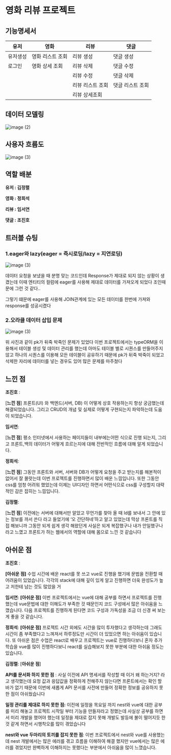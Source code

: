 # 영화 리뷰 프로젝트

## 기능명세서

| 유저 | 영화 | 리뷰 | 댓글 |
| --- | --- | --- |  --- |
| 유저생성 | 영화 리스트 조회 | 리뷰 생성 | 댓글 생성 |
| 로그인 | 영화 상세 조회| 리뷰 삭제 | 댓글 수정 |
|  | | 리뷰 수정 | 댓글 삭제 |
|  | | 리뷰 리스트 조회 | 댓글 리스트 조회 |
|  |  | 리뷰 상세조회 |  |

## 데이터 모델링

![image (2)](https://www.notion.so/image/https%3A%2F%2Fprod-files-secure.s3.us-west-2.amazonaws.com%2F4b7e0894-1b5c-4ece-b84c-1f981d8b0958%2F98ad00a9-8e31-467c-ba35-e833b6104007%2FUntitled.png?table=block&id=5e370aaa-dd1d-4456-8d65-b2bfe31de80f&spaceId=4b7e0894-1b5c-4ece-b84c-1f981d8b0958&width=2000&userId=1dc58707-8709-4f53-965d-d14b21fe27e4&cache=v2)

## 사용자 흐름도

![image (3)](https://www.notion.so/image/https%3A%2F%2Fprod-files-secure.s3.us-west-2.amazonaws.com%2F4b7e0894-1b5c-4ece-b84c-1f981d8b0958%2F282ff7b0-d546-484a-8299-d6a7a43b5a14%2FUntitled.png?table=block&id=66e240dc-579e-47b2-b706-cc68ecd8a7cb&spaceId=4b7e0894-1b5c-4ece-b84c-1f981d8b0958&width=2000&userId=1dc58707-8709-4f53-965d-d14b21fe27e4&cache=v2)

## 역할 배분

**유저 : 김정렬**

**영화 : 정희석**

**리뷰 : 임서연**

**댓글 : 조진호**


## 트러블 슈팅

### 1.eager와 lazy(eager = 즉시로딩/lazy = 지연로딩)

![image (3)](https://www.notion.so/image/https%3A%2F%2Fprod-files-secure.s3.us-west-2.amazonaws.com%2F4b7e0894-1b5c-4ece-b84c-1f981d8b0958%2Ff624f18c-8726-414f-ae8b-95884a868dbc%2FUntitled.png?table=block&id=9eb40613-e5f3-42b9-8516-7efa445b10b9&spaceId=4b7e0894-1b5c-4ece-b84c-1f981d8b0958&width=2000&userId=1dc58707-8709-4f53-965d-d14b21fe27e4&cache=v2)

데이터 요청을 보냈을 때 분명 맞는 코드인데 Response가 제대로 되지 않는 상황이 생겼는데 이때 엔티티의 컬럼에 eager를 사용해 제대로 데이터를 가져오게 되었다 조인때문에 그런 것 같다..

그렇기 떄문에 eager를 사용해 JOIN관계에 있는 모든 데이터를 한번에 가져와 response를 성공시켰다


### 2.오라클 데이터 삽입 문제

![image (3)](https://www.notion.so/image/https%3A%2F%2Fprod-files-secure.s3.us-west-2.amazonaws.com%2F4b7e0894-1b5c-4ece-b84c-1f981d8b0958%2Fc7d5a5ee-9ffe-457e-a6fd-6b4bdd64735d%2FUntitled.png?table=block&id=ff6d9791-5cc1-4b7a-93da-00e6fe362949&spaceId=4b7e0894-1b5c-4ece-b84c-1f981d8b0958&width=2000&userId=1dc58707-8709-4f53-965d-d14b21fe27e4&cache=v2)

위 사진과 같이 pk가 뒤죽 박죽인 문제가 있었다 이번 프로젝트에서는 typeORM을 이용해서 테이블 생성 및 데이터 관리를 했는데 아마도 테이블 별로 시퀀스를 만들어주지 않고 하나의 시퀀스를 이용해 모든 테이블이 공유하기 때문에 pk가 뒤죽 박죽이 되었고 삭제한 자리에 데이터를 넣는 경우도 있어 많은 문제를 마주쳤다



## 느낀 점

**조진호** :  

[**느낀 점**] 프론트(UI) 와 백엔드(서버, DB) 이 어떻게 상호 작용하는지 항상 궁금했는데 해결되었습니다. 그리고 CRUD의 개념 및 실제로 어떻게 구현되는지 파악하는데 도움이 되었습니다.

**임서연**: 

[**느낀 점**] 평소 인터넷에서 사용하는 페이지들이 내부에는어떤 식으로 진행 되는지, 그리고 프론트,백의 데이터가 어떻게 흐르는지에 대해 전반적인 흐름에 대해 알게 되었습니다.

**정희석**:

[**느낀 점**] 그동안 프론트와 서버, 서버와 DB가 어떻게 요청을 주고 받는지를 해본적이 없어서 잘 몰랏는데 이번 프로젝트를 진행하면서 많이 배운 느낌입니다. 또한 그동안 css를 엄청 어려워 했었는데 이제는 UI디자인 하면서 어떤식으로 css를 구성할지 대략적인 감은 잡히는 느낌입니다.

**김정렬**: 

[**느낀 점**] 이전에는 서버에 대해서만 알았고 무언가를 찾아 올 때 Id를 보내서 그 안에 있는 정보를 까서 쓴다 라고 들었기에 ‘오 간단하네’하고 알고 있었는데 막상 프론트를 직접 해보니까 그동안 되게 쉽게 생각 해왔던게 사실은 되게 복잡했구나 내가 안일했구나라고 느꼈고 프론트가 하는 웹에서의 역할에 대해 몸으로 느낀 것 같습니다

## 아쉬운 점
**조진호** :  

**[아쉬운 점]** 수업 시간에 배운 react를 못 쓰고 vue로 진행을 했기에 문법을 전환할 때 어려움이 있었습니다. 각각의 stack에 대해 깊이 있게 알고 진행하면 더욱 완성도가 높고 저한테 남는 것도 많았을 거

**임서연**: 
**[아쉬운 점]** 이번 프로젝트에서는 vue에 대해 공부를 하면서 프로젝트를 진행 했는데 vue문법에 대한 이해도가 부족한 것 때문인지 코드 구성에서 많은 아쉬움을 느꼈습니다. 다음 프로젝트를 진행하게 된다면 코드 구성과 가독성을 조금 더 신경 써 보는게 좋을 것 같습니다.

**정희석**: 
**[아쉬운 점]** 프로젝트 시간 외에도 시간을 많이 투자했다고 생각하는데 그래도 시간이 좀 부족했다고 느껴져서 하루정도만 시간이 더 있었으면 하는 아쉬움이 있습니다. 또 아쉬운 점은 수업은 react로 배우고 프로젝트는 vue로 진행하다보니 혼자 추가학습을 vue를 많이 진행하다보니 react를 실습해보지 못한 부분에 대한 아쉬움 정도는 있습니다.

**김정렬**: 
[**아쉬운 점**]

**API를 문서화 하지 못한 점** : 사실 이전에 API 명세서를 작성할 때 이거 왜 하는거지? 라고 생각했는데 요청 값과 응답값을 정확하게 전해주지 않는다면 프론트에서는 확인 할 바가 없기 때문에 이번에 새롭게 API 문서를 사전에 만들어 정확한 정보를 공유하지 못한 점이 아쉬웠습니다

**일정 관리를 제대로 하지 못한 점:** 이전에 일정을 목요일 까지 nest와 vue에 대한 공부를 미리 해놓고 프로젝트 시작일 부터 기능을 만들자라고  정했는데 사실상 공부를 하면서 미리 개발을 했어야 했는데 일정을 제대로 잡지 못해 개발도 발등에 불이 떨어지듯 한 것 같게 하면서 시행착오를 많이 겪었습니다

**nest와 vue 두마리의 토끼를 잡지 못한 점**: 이번 프로젝트에서 nest와 vue를 사용했는데 nest 개발에서는 많은 에러를 겪고 흐름을 이해하여 해결 했지만 vue에서는 많은 에러를 겪었지만 완벽하게 이해하지는 못했다는 부분에서 아쉬움을 많이 느꼈습니다.
